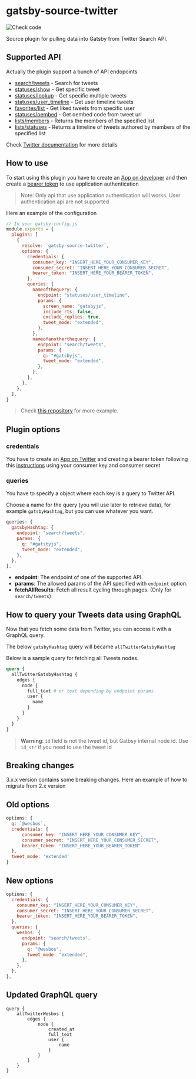 # gatsby-source-twitter

![Check code](https://github.com/G100g/gatsby-source-twitter/workflows/Check%20code/badge.svg)

Source plugin for pulling data into Gatsby from Twitter Search API.

## Supported API

Actually the plugin support a bunch of API endopoints

- [search/tweets](https://developer.twitter.com/en/docs/tweets/search/api-reference/get-search-tweets) - Search for tweets
- [statuses/show](https://developer.twitter.com/en/docs/tweets/post-and-engage/api-reference/get-statuses-show-id) - Get specific tweet
- [statuses/lookup](https://developer.twitter.com/en/docs/tweets/post-and-engage/api-reference/get-statuses-lookup) - Get specific multiple tweets
- [statuses/user_timeline](https://developer.twitter.com/en/docs/tweets/timelines/api-reference/get-statuses-user_timeline) - Get user timeline tweets
- [favorites/list](https://developer.twitter.com/en/docs/tweets/post-and-engage/api-reference/get-favorites-list) - Get liked tweets from specific user
- [statuses/oembed](https://developer.twitter.com/en/docs/tweets/post-and-engage/api-reference/get-statuses-oembed) - Get oembed code from tweet url
- [lists/members](https://developer.twitter.com/en/docs/accounts-and-users/create-manage-lists/api-reference/get-lists-members) - Returns the members of the specified list
- [lists/statuses](https://developer.twitter.com/en/docs/accounts-and-users/create-manage-lists/api-reference/get-lists-statuses) - Returns a timeline of tweets authored by members of the specified list

Check [Twitter documentation](https://developer.twitter.com/en/docs) for more details

## How to use

To start using this plugin you have to create an [App on developer](https://developer.twitter.com/en/apps) and then create a [bearer token](https://developer.twitter.com/en/docs/basics/authentication/guides/bearer-tokens.html) to use application authentication

> Note: Only api that use application authentication will works. User authentication api are not supported

Here an example of the configuration

```javascript
// In your gatsby-config.js
module.exports = {
  plugins: [
    {
      resolve: `gatsby-source-twitter`,
      options: {
        credentials: {
          consumer_key: "INSERT_HERE_YOUR_CONSUMER_KEY",
          consumer_secret: "INSERT_HERE_YOUR_CONSUMER_SECRET",
          bearer_token: "INSERT_HERE_YOUR_BEARER_TOKEN",
        },
        queries: {
          nameofthequery: {
            endpoint: "statuses/user_timeline",
            params: {
              screen_name: "gatsbyjs",
              include_rts: false,
              exclude_replies: true,
              tweet_mode: "extended",
            },
          },
          nameofanotherthequery: {
            endpoint: "search/tweets",
            params: {
              q: "#gatsbyjs",
              tweet_mode: "extended",
            },
          },
        },
      },
    },
  ],
}
```

> Check [this repository](https://github.com/G100g/gatsby-source-twitter-example) for more example.

## Plugin options

### credentials

You have to create an [App on Twitter](https://apps.twitter.com/) and creating a bearer token following this [instructions](https://developer.twitter.com/en/docs/basics/authentication/guides/bearer-tokens.html) using your consumer key and consumer secret

### queries

You have to specify a object where each key is a query to Twitter API.

Choose a name for the query (you will use later to retrieve data), for example `gatsbyHashtag`, but you can use whatever you want.

```js
queries: {
  gatsbyHashtag: {
    endpoint: "search/tweets",
    params: {
      q: "#gatsbyjs",
      tweet_mode: "extended",
    },
  },
},
```

- **endpoint**: The endpoint of one of the supported API.
- **params**: The allowed params of the API specified with `endpoint` option.
- **fetchAllResults**: Fetch all result cycling through pages. (Only for `search/tweets`)

## How to query your Tweets data using GraphQL

Now that you fetch some data from Twitter, you can access it with a GraphQL query.

The below `gatsbyHashtag` query will became `allTwitterGatsbyHashtag`

Below is a sample query for fetching all Tweets nodes.

```graphql
query {
  allTwitterGatsbyHashtag {
    edges {
      node {
        full_text # or text depending by endpoint params
        user {
          name
        }
      }
    }
  }
}
```

> **Warning**: `id` field is not the tweet id, but Gatbsy internal node id. Use `id_str` if you need to use the tweet id

## Breaking changes

3.x.x version contains some breaking changes. Here an example of how to migrate from 2.x version

## Old options

```js
options: {
  q: `@wesbos`,
  credentials: {
      consumer_key: "INSERT_HERE_YOUR_CONSUMER_KEY",
      consumer_secret: "INSERT_HERE_YOUR_CONSUMER_SECRET",
      bearer_token: "INSERT_HERE_YOUR_BEARER_TOKEN"
  },
  tweet_mode: 'extended'
}
```

## New options

```js
options: {
  credentials: {
    consumer_key: "INSERT_HERE_YOUR_CONSUMER_KEY",
    consumer_secret: "INSERT_HERE_YOUR_CONSUMER_SECRET",
    bearer_token: "INSERT_HERE_YOUR_BEARER_TOKEN",
  },
  queries: {
    wesbos: {
      endpoint: "search/tweets",
      params: {
        q: "@wesbos",
        tweet_mode: "extended",
      },
    },
  },
},
```

## Updated GraphQL query

```
query {
    allTwitterWesbos {
        edges {
            node {
                created_at
                full_text
                user {
                    name
                }
            }
        }
    }
}
```

